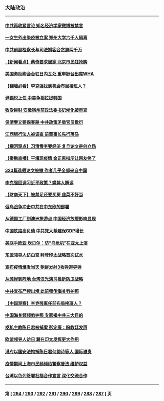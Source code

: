 ### 大陆政治
---
#### [中共再收紧言论 知名经济学家微博被禁言](../../pages/ncid277/n13735194.md) 
#### [一女生外出染疫被立案 郑州大学六千人隔离](../../pages/ncid277/n13735283.md) 
#### [中共前副检察长与司法掮客合贪逾两千万](../../pages/ncid277/n13735043.md) 
#### [【新闻看点】蔡奇要求居家 北京市民狂抢购](../../pages/ncid277/n13734674.md) 
#### [美国务助卿会台驻日内瓦处 重申挺台出席WHA](../../pages/ncid277/n13735034.md) 
#### [【翻墙必看】李克强找到机会布局接班人？](../../pages/ncid277/n13735050.md) 
#### [尹锡悦上任 中美争相拉拢韩国](../../pages/ncid277/n13735045.md) 
#### [收受巨财 安徽宿州前政法委书记侯化被审查](../../pages/ncid277/n13735028.md) 
#### [保清零又要保春耕 中共政策矛盾官员敷衍](../../pages/ncid277/n13735030.md) 
#### [江西银行法人被调查 前董事长先行落马](../../pages/ncid277/n13735005.md) 
#### [【横河观点】习清零李要经济 复旦论文是何立场](../../pages/ncid277/n13734952.md) 
#### [【秦鹏直播】平壤现疫情 金正恩指示让网友笑了](../../pages/ncid277/n13734948.md) 
#### [323篇造假论文被撤 作者几乎全部来自中国](../../pages/ncid277/n13734985.md) 
#### [李克强回调习近平政策？媒体人解读](../../pages/ncid277/n13734863.md) 
#### [【财商天下】被禁足还要买房 韭菜不好当](../../pages/ncid277/n13734833.md) 
#### [俄乌战争冲击中共在中东欧的部署](../../pages/ncid277/n13734903.md) 
#### [从德国工厂到澳洲旅游点 中国经济放缓影响显现](../../pages/ncid277/n13734773.md) 
#### [中国铁路高负债 中共凭大基建保GDP增长](../../pages/ncid277/n13734868.md) 
#### [美联手欧亚 坎贝尔：防“乌危机”在亚太上演](../../pages/ncid277/n13734715.md) 
#### [东盟领导人访白宫 拜登印太战略首次试水](../../pages/ncid277/n13734738.md) 
#### [宣布疫情爆发当天 朝鲜发射3枚弹道导弹](../../pages/ncid277/n13734727.md) 
#### [从滩岸到阵地 台湾汉光演习推新防卫战略](../../pages/ncid277/n13734395.md) 
#### [中共宣布严控出境 此前频传海关剪护照](../../pages/ncid277/n13734351.md) 
#### [【中国观察】李克强离任前布局接班人？](../../pages/ncid277/n13734472.md) 
#### [中国海关频频剪护照 专家揭中共三大目的](../../pages/ncid277/n13734312.md) 
#### [枢机主教陈日君被捕案 彭定康：盼教廷发声](../../pages/ncid277/n13734545.md) 
#### [欧盟领导人访日 冀在印太发挥更大作用](../../pages/ncid277/n13734376.md) 
#### [港府以国安法拘捕陈日君何韵诗等人 国际谴责](../../pages/ncid277/n13734434.md) 
#### [疫情期间上海市民频频给警察普法 维护权益](../../pages/ncid277/n13734139.md) 
#### [台湾以色列签署社福合作宣言 深化交流合作](../../pages/ncid277/n13734321.md) 

---
#### 第 [ [294](./294.md) / [293](./293.md) / [292](./292.md) / [291](./291.md) / [290](./290.md) / [289](./289.md) / [288](./288.md) / [287](./287.md) ] 页
